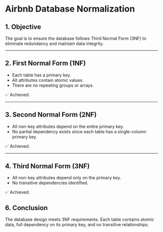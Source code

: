# Airbnb Database Normalization

## 1. Objective
The goal is to ensure the database follows Third Normal Form (3NF) to eliminate redundancy and maintain data integrity.

---

## 2. First Normal Form (1NF)
- Each table has a primary key.
- All attributes contain atomic values.
- There are no repeating groups or arrays.

✅ Achieved.

---

## 3. Second Normal Form (2NF)
- All non-key attributes depend on the entire primary key.
- No partial dependency exists since each table has a single-column primary key.

✅ Achieved.

---

## 4. Third Normal Form (3NF)
- All non-key attributes depend only on the primary key.
- No transitive dependencies identified.

✅ Achieved.

## 6. Conclusion
The database design meets 3NF requirements. Each table contains atomic data, full dependency on its primary key, and no transitive relationships.
